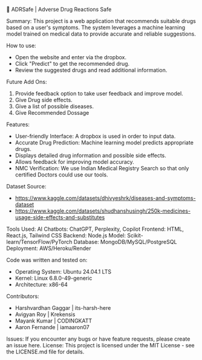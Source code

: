 💊 ADRSafe | Adverse Drug Reactions Safe

Summary: This project is a web application that recommends suitable drugs based on a user's symptoms. The system leverages a machine learning model trained on medical data to provide accurate and reliable suggestions.

How to use:
- Open the website and enter via the dropbox.
- Click "Predict" to get the recommended drug.
- Review the suggested drugs and read additional information.

Future Add Ons:
1. Provide feedback option to take user feedback and improve model.
2. Give Drug side effects.
3. Give a list of possible diseases.
4. Give Recommended Dossage  

Features:
- User-friendly Interface: A dropbox is used in order to input data.
- Accurate Drug Prediction: Machine learning model predicts appropriate drugs.
- Displays detailed drug information and possible side effects.
- Allows feedback for improving model accuracy.
- NMC Verification: We use Indian Medical Registry Search so that only certified Doctors could use our tools.

Dataset Source: 
- https://www.kaggle.com/datasets/dhivyeshrk/diseases-and-symptoms-dataset
- https://www.kaggle.com/datasets/shudhanshusingh/250k-medicines-usage-side-effects-and-substitutes

Tools Used:
AI Chatbots: ChatGPT, Perplexity, Copilot
Frontend: HTML, React.js, Tailwind CSS
Backend: Node.js
Model: Scikit-learn/TensorFlow/PyTorch
Database: MongoDB/MySQL/PostgreSQL
Deployment: AWS/Heroku/Render

Code was written and tested on: 
- Operating System: Ubuntu 24.04.1 LTS                              
- Kernel: Linux 6.8.0-49-generic
- Architecture: x86-64

Contributors: 
- Harshvardhan Gaggar  | its-harsh-here
- Avigyan Roy          | Krekensis
- Mayank Kumar         | CODINGKATT
- Aaron Fernande       | iamaaron07

Issues: If you encounter any bugs or have feature requests, please create an issue here.
License: This project is licensed under the MIT License - see the LICENSE.md file for details.
